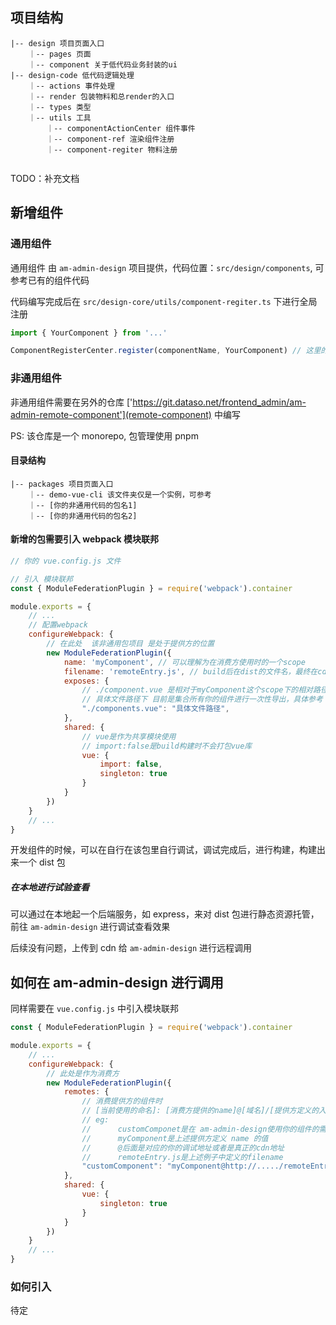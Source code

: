 ## 项目结构

```
|-- design 项目页面入口
	｜-- pages 页面
	｜-- component 关于低代码业务封装的ui
|-- design-code 低代码逻辑处理
	｜-- actions 事件处理
	｜-- render 包装物料和总render的入口
	｜-- types 类型
	｜-- utils 工具
		｜-- componentActionCenter 组件事件
		｜-- component-ref 渲染组件注册
		｜-- component-regiter 物料注册


```

TODO：补充文档

## 新增组件

### 通用组件

通用组件 由 `am-admin-design` 项目提供，代码位置：`src/design/components`, 可参考已有的组件代码

代码编写完成后在 `src/design-core/utils/component-regiter.ts` 下进行全局注册

```js
import { YourComponent } from '...'

ComponentRegisterCenter.register(componentName, YourComponent) // 这里的componenetName要对应JSON数据中的components成员中的key字段的value
```

### 非通用组件

非通用组件需要在另外的仓库 ['https://git.dataso.net/frontend_admin/am-admin-remote-component'](remote-component) 中编写

PS: 该仓库是一个 monorepo, 包管理使用 pnpm

#### 目录结构

```text
|-- packages 项目页面入口
	｜-- demo-vue-cli 该文件夹仅是一个实例，可参考
	｜-- [你的非通用代码的包名1]
	｜-- [你的非通用代码的包名2]
```

#### 新增的包需要引入 webpack 模块联邦

```js
// 你的 vue.config.js 文件

// 引入 模块联邦
const { ModuleFederationPlugin } = require('webpack').container

module.exports = {
	// ...
	// 配置webpack
	configureWebpack: {
		// 在此处  该非通用包项目 是处于提供方的位置
		new ModuleFederationPlugin({
			name: 'myComponent', // 可以理解为在消费方使用时的一个scope
			filename: 'remoteEntry.js', // build后在dist的文件名，最终在cdn中需要访问的文件，引入各包能统一最好，这里remoteEntry只是个例子
			exposes: {
				// ./component.vue 是相对于myComponent这个scope下的相对路径，最好能统一名称
				// 具体文件路径下 目前是集合所有你的组件进行一次性导出，具体参考 demo-vue-cli包
				"./components.vue": "具体文件路径",
			},
			shared: {
				// vue是作为共享模块使用
				// import:false是build构建时不会打包vue库
				vue: {
					import: false,
					singleton: true
				}
			}
		})
	}
	// ...
}
```

开发组件的时候，可以在自行在该包里自行调试，调试完成后，进行构建，构建出来一个 dist 包

##### 在本地进行试验查看

可以通过在本地起一个后端服务，如 express，来对 dist 包进行静态资源托管，前往 `am-admin-design` 进行调试查看效果

后续没有问题，上传到 cdn 给 `am-admin-design` 进行远程调用

## 如何在 am-admin-design 进行调用

同样需要在 `vue.config.js` 中引入模块联邦

```js
const { ModuleFederationPlugin } = require('webpack').container

module.exports = {
	// ...
	configureWebpack: {
		// 此处是作为消费方
		new ModuleFederationPlugin({
			remotes: {
				// 消费提供方的组件时
				// [当前使用的命名]: [消费方提供的name]@[域名]/[提供方定义的入口文件名称]
				// eg:
				// 		customComponet是在 am-admin-design使用你的组件的需要用到的定义
				// 		myComponent是上述提供方定义 name 的值
				// 		@后面是对应的你的调试地址或者是真正的cdn地址
				// 		remoteEntry.js是上述例子中定义的filename
				"customComponent": "myComponent@http://...../remoteEntry.js"
			},
			shared: {
				vue: {
					singleton: true
				}
			}
		})
	}
	// ...
}
```

### 如何引入

待定
